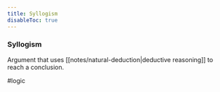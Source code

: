 ```yaml
---
title: Syllogism 
disableToc: true
---
```


### Syllogism 
Argument that uses [[notes/natural-deduction|deductive reasoning]] to reach a conclusion.

#logic 
